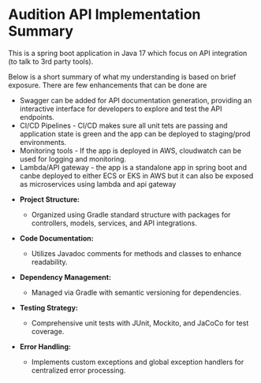 # Audition API Implementation Summary

This is a spring boot application in Java 17 which focus on API integration (to talk to 3rd party tools). 

Below is a short summary of what my understanding is based on brief exposure. 
There are few enhancements that can be done are 
* Swagger can be added for API documentation generation, providing an interactive interface for developers to explore and test the API endpoints.
* CI/CD Pipelines - CI/CD makes sure all unit tets are passing and application state is green and the app can be deployed to staging/prod environments.
* Monitoring tools - If the app is deployed in AWS, cloudwatch can be used for logging and monitoring. 
* Lambda/API gateway - the app is a standalone app in spring boot and canbe deployed to either ECS or EKS in AWS but it can also be exposed as microservices using lambda and api gateway

- **Project Structure:** 
  - Organized using Gradle standard structure with packages for controllers, models, services, and API integrations.

- **Code Documentation:** 
  - Utilizes Javadoc comments for methods and classes to enhance readability.

- **Dependency Management:** 
  - Managed via Gradle with semantic versioning for dependencies.

- **Testing Strategy:** 
  - Comprehensive unit tests with JUnit, Mockito, and JaCoCo for test coverage.

- **Error Handling:** 
  - Implements custom exceptions and global exception handlers for centralized error processing.


